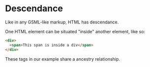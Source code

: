 
# Descendance

Like in any GSML-like markup, HTML has descendance.

One HTML element can be situated "inside" another element, like so:
```html
<div>
  <span>This span is inside a div</span>
</div>
```

These tags in our example share a ancestry relationship.
